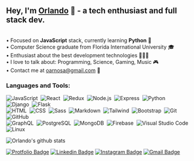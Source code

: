 ## Hey, I'm [Orlando](https://orlandoarnosa.com) 👋 - a tech enthusiast and full stack dev.

<br/>• Focused on **JavaScript** stack, currently learning **Python** 🐍
<br/>• Computer Science graduate from Florida International University 🎓
<br/>• Enthusiast about the best development technologies 👩🏻‍💻
<br/>• I love to talk about: Programming, Science, Gaming, Music 🎮
<br/>• Contact me at oarnosa@gmail.com 💌

### Languages and Tools:

![JavaScript](https://img.shields.io/badge/-JavaScript-eee?style=flat&logo=javascript)&nbsp;
![React](https://img.shields.io/badge/-React-eee?style=flat&logo=react)&nbsp;
![Redux](https://img.shields.io/badge/-Redux-eee?style=flat&logo=redux&logoColor=764abc)&nbsp;
![Node.js](https://img.shields.io/badge/-Node.js-eee?style=flat&logo=node.js)&nbsp;
![Express](https://img.shields.io/badge/-Express-eee?style=flat&logo=express)&nbsp;
![Python](https://img.shields.io/badge/-Python-eee?style=flat&logo=python)&nbsp;
![Django](https://img.shields.io/badge/-Django-eee?style=flat&logo=django&logoColor=092E20)&nbsp;
![Flask](https://img.shields.io/badge/-Flask-eee?style=flat&logo=flask&logoColor=black)\
![HTML](https://img.shields.io/badge/-HTML-eee?style=flat&logo=HTML5)&nbsp;
![CSS](https://img.shields.io/badge/-CSS-eee?style=flat&logo=CSS3&logoColor=1572B6)&nbsp;
![Sass](https://img.shields.io/badge/-Sass-eee?style=flat&logo=SASS&logoColor=bf4080)&nbsp;
![Markdown](https://img.shields.io/badge/-Markdown-eee?style=flat&logo=markdown&logoColor=343a40)&nbsp;
![Tailwind](https://img.shields.io/badge/-Tailwind%20CSS-eee?style=flat&logo=tailwind%20css)&nbsp;
![Bootstrap](https://img.shields.io/badge/-Bootstrap-eee?style=flat&logo=bootstrap&logoColor=563D7C)&nbsp;
![Git](https://img.shields.io/badge/-Git-eee?style=flat&logo=git)&nbsp;
![GitHub](https://img.shields.io/badge/-GitHub-eee?style=flat&logo=github&logoColor=black)\
![GraphQL](https://img.shields.io/badge/-GraphQL-eee?style=flat&logo=GraphQL&logoColor=bf4080)&nbsp;
![PostgreSQL](https://img.shields.io/badge/-PostgreSQL-eee?style=flat&logo=postgresql&logoColor=336791)&nbsp;
![MongoDB](https://img.shields.io/badge/-MongoDB-eee?style=flat&logo=mongodb)&nbsp;
![Firebase](https://img.shields.io/badge/-Firebase-eee?style=flat&logo=firebase)&nbsp;
![Visual Studio Code](https://img.shields.io/badge/-Visual%20Studio%20Code-eee?style=flat&logo=visual-studio-code&logoColor=007ACC)
![Linux](https://img.shields.io/badge/-Linux-eee?style=flat&logo=linux)&nbsp;
<br/>

![Orlando's github stats](https://github-readme-stats.vercel.app/api?username=oarnosa&theme=nord&show_icons=true&hide=issues&count_private=true&include_all_commits=1)
<br/>

[![Protfolio Badge](https://img.shields.io/badge/-orlandoarnosa.com-eee?style=flat-square&logo=Google%20Chrome&logoColor=white&labelColor=15847D&link=https://orlandoarnosa.com)](https://orlandoarnosa.com)
[![Linkedin Badge](https://img.shields.io/badge/-/in/oarnosa-eee?style=flat-square&logo=linkedin&logoColor=white&labelColor=blue&link=https://www.linkedin.com/in/oarnosa/)](https://www.linkedin.com/in/oarnosa/)
[![Instagram Badge](https://img.shields.io/badge/-@arno__lando-eee?style=flat-square&logo=instagram&logoColor=white&labelColor=E1306C&link=https://www.linkedin.com/in/oarnosa/)](https://instagram.com/arno_lando)
[![Gmail Badge](https://img.shields.io/badge/-oarnosa@gmail.com-eee?style=flat-square&logo=Gmail&logoColor=white&labelColor=red&link=mailto:oarnosa@gmail.com)](mailto:oarnosa@gmail.com)
